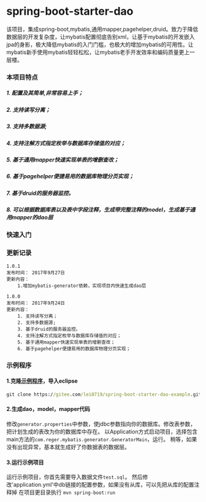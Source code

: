 # spring-boot-starter-dao
该项目，集成spring-boot,mybatis,通用mapper,pagehelper,druid。致力于降低数据层的开发复杂度，让mybatis配置彻底告别xml，让基于mybatis的开发嵌入jpa的身影，极大降低mybatis的入门门槛，也极大的增加mybatis的可用性。让mybatis新手使用mybatis轻轻松松，让mybatis老手开发效率和编码质量更上一层楼。


### 本项目特点
##### 1. 配置及其简单,非常容易上手；
##### 2. 支持读写分离；
##### 3. 支持多数据源;
##### 4. 支持注解方式指定枚举与数据库存储值的对应；
##### 5. 基于通用mapper快速实现单表的增删查改；
##### 6. 基于pagehelper便捷易用的数据库物理分页实现；
##### 7. 基于druid的服务器监控。 
##### 8. 可以根据数据库表以及表中字段注释，生成带完整注释的model，生成基于通用mapper的dao层

### 快速入门

### 更新记录
```log
1.0.1
发布时间： 2017年9月27日
更新内容：
	1.增加mybatis-generator依赖，实现项目内快速生成dao层

1.0.0
发布时间： 2017年9月24日
更新内容：
	1. 支持读写分离；
	2. 支持多数据源;
	3. 基于druid的服务器监控。 
	4. 支持注解方式指定枚举与数据库存储值的对应；
	5. 基于通用mapper快速实现单表的增删查改；
	6. 基于pagehelper便捷易用的数据库物理分页实现；

```


### 示例程序

#### 1.克隆[示例程序](https://gitee.com/lei0719/spring-boot-starter-dao-example)，导入eclipse
```cmd
git clone https://gitee.com/lei0719/spring-boot-starter-dao-example.git
``` 
#### 2.生成dao，model，mapper代码
修改`generator.properties`中参数，使jdbc参数指向你的数据库。修改表参数，把计划生成的表改为你的数据库中存在。
以Application方式启动项目，选择包含main方法的`com.reger.mybatis.generator.GeneratorMain`，运行。
稍等，如果没有出现异常，基本就生成好了你数据表的数据层。

#### 3.运行示例项目
运行示例项目，你首先需要导入数据文件`test.sql`。
然后修改'application.yml'中db链接的配置参数，如果没有从库，可以先把从库的配置注释掉
在项目更目录执行 `mvn spring-boot:run `
